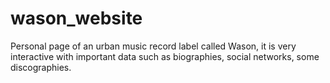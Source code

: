 # wason_website
Personal page of an urban music record label called Wason, it is very interactive with important data such as biographies, social networks, some discographies.
